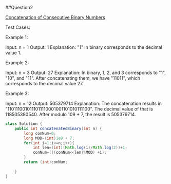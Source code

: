 ##Question2


[Concatenation of Consecutive Binary Numbers](https://leetcode.com/problems/concatenation-of-consecutive-binary-numbers/)

Test Cases:

Example 1:

Input: n = 1
Output: 1
Explanation: "1" in binary corresponds to the decimal value 1. 


Example 2:

Input: n = 3
Output: 27
Explanation: In binary, 1, 2, and 3 corresponds to "1", "10", and "11".
After concatenating them, we have "11011", which corresponds to the decimal value 27.


Example 3:

Input: n = 12
Output: 505379714
Explanation: The concatenation results in "1101110010111011110001001101010111100".
The decimal value of that is 118505380540.
After modulo 109 + 7, the result is 505379714.

```java
class Solution {
    public int concatenatedBinary(int n) {
        long conNum=0;
        long MOD=(int)1e9 + 7;
        for(int i=1;i<=n;i++){
            int len=(int)(Math.log(i)/Math.log(2))+1;
            conNum=(((conNum<<len)%MOD) +i);
        }
        return (int)conNum;
    
    }
}

```
